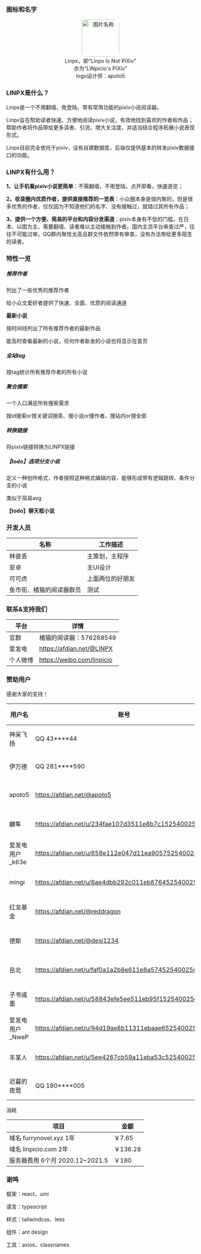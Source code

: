 ### 图标和名字

<div align='center'><img src="https://i.loli.net/2020/12/02/EXiUAJK1SOQB8My.png" width = "100" height = "100" alt="图片名称" style='border-radius:10px' /></div>

<div align='center'>
    Linpx，即“Linpx Is Not PiXiv”<br/>
    亦为“LINpicio's PiXiv”<br/>
    logo设计师：apoto5
</div>



### LINPX是什么？

Linpx是一个不用翻墙、免登陆、带有常用功能的pixiv小说阅读器。

Linpx旨在帮助读者快速、方便地阅读pixiv小说，有效地找到喜欢的作者和作品；帮助作者将作品带给更多读者、引流、增大关注度，并适当结合程序拓展小说表现形式。

Linpx目前完全依托于pixiv，没有自建数据库，后端仅提供基本的转发pixiv数据接口的功能。




### LINPX有什么用？

**1、让手机看pixiv小说更简单**：不需翻墙，不用登陆，点开即看，快速游览；

**2、收录圈内优质作者，提供直接推荐的一览表**：小众圈本身是很内聚的，但是很多优秀的作者，仅仅因为不知道他们的名字、没有接触过，就错过其所有作品；

**3、提供一个方便、简易的平台和内容分发渠道**：pixiv本身有不低的门槛，在日本、以图为主、需要翻墙、读者难以主动接触到作者。国内主流平台审查过严，往往不可能过审。QQ群内聚性太高且群文件依然带有审查，没有办法带给更多陌生的读者。



### 特性一览

##### 推荐作者

列出了一些优秀的推荐作者

给小众文爱好者提供了快速、全面、优质的阅读通道

**最新小说**

按时间线列出了所有推荐作者的最新作品

能及时查看最新的小说，任何作者新发的小说也将显示在首页

##### 全站tag

按tag统计所有推荐作者的所有小说

##### 聚合搜索

一个入口满足所有搜索需求

按id搜索or按关键词搜索、搜小说or搜作者、搜站内or搜全部

##### 转换链接

将pixiv链接转换为LINPX链接

##### 【todo】选项分支小说

定义一种创作格式，作者按照这种格式编辑内容，能够形成带有逻辑跳转、条件分支的小说

类似于简易avg

**【todo】聊天框小说**



### 开发人员

| 名称                     | 工作描述         |
| ------------------------ | ---------------- |
| 林彼丢                   | 主策划，主程序   |
| 安卓                     | 主UI设计         |
| 可可虎                   | 上面两位的好朋友 |
| 鱼市街、橘猫的阅读器群员 | 测试             |



### 联系&支持我们

| 平台     | 详情                       |
| -------- | -------------------------- |
| 官群     | 橘猫的阅读器：576268549    |
| 爱发电   | https://afdian.net/@LINPX  |
| 个人微博 | https://weibo.com/linpicio |



### 赞助用户

感谢大家的支持！

| 用户名          | 账号                                                  | 金额 | 时间      | 形式   |
| --------------- | ----------------------------------------------------- | ---- | --------- | ------ |
| 神采飞扬        | QQ 43\*\*\*\*44                                       | 20   | 2020.11.8 | QQ红包 |
| 伊万德          | QQ 281\*\*\*\*590                                     | 10   | 2021.3.31 | QQ红包 |
| apoto5          | https://afdian.net/@apoto5                            | 30   | 2021.3.31 | 爱发电 |
| 麟隼            | https://afdian.net/u/234fae107d3511e8b7c152540025c377 | 5    | 2021.3.31 | 爱发电 |
| 爱发电用户_k63e | https://afdian.net/u/658e112e047d11ea905752540025c377 | 10   | 2021.4.1  | 爱发电 |
| mingi           | https://afdian.net/u/6ae4dbb292c011eb876452540025c377 | 5    | 2021.4.1  | 爱发电 |
| 红龙基金        | https://afdian.net/@reddragon                         | 180  | 2021.4.2  | 爱发电 |
| 德斯            | https://afdian.net/@desi1234                          | 260  | 2021.4.18 | 爱发电 |
| 岳北            | https://afdian.net/u/faf0a1a2b8e611e8a57452540025c377 | 30   | 2021.5.9  | 爱发电 |
| 子书彧墨        | https://afdian.net/u/58843efe5ee511eb95f152540025c377 | 5    | 2021.5.9  | 爱发电 |
| 爱发电用户_NweP | https://afdian.net/u/94d19ae8b11311ebaae652540025c377 | 5    | 2021.5.10 | 爱发电 |
| 羊某人          | https://afdian.net/u/5ee4267cb59a11eba53c52540025c377 | 5    | 2021.5.15 | 爱发电 |
| 迟暮的夜莺      | QQ 180\*\*\*\*005                                     | 50   | 2021.5.16 | QQ红包 |



消耗

| 项目                            | 金额     |
| ------------------------------- | -------- |
| 域名 furrynovel.xyz 1年         | ￥7.65   |
| 域名 linpicio.com 2年           | ￥136.28 |
| 服务器费用 6个月 2020.12~2021.5 | ￥180    |



### 谢鸣

框架：react、umi

语言：typescript

样式：tailwindcss、less    

组件：ant design

工具：axios、classnames



